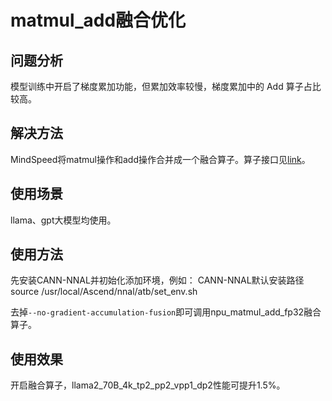 # matmul_add融合优化

## 问题分析
模型训练中开启了梯度累加功能，但累加效率较慢，梯度累加中的 Add 算子占比较高。

## 解决方法
MindSpeed将matmul操作和add操作合并成一个融合算子。算子接口见[link](../ops/npu_matmul_add.md)。

## 使用场景
llama、gpt大模型均使用。

## 使用方法
先安装CANN-NNAL并初始化添加环境，例如：
CANN-NNAL默认安装路径
source /usr/local/Ascend/nnal/atb/set_env.sh

去掉`--no-gradient-accumulation-fusion`即可调用npu_matmul_add_fp32融合算子。

## 使用效果
开启融合算子，llama2_70B_4k_tp2_pp2_vpp1_dp2性能可提升1.5%。
